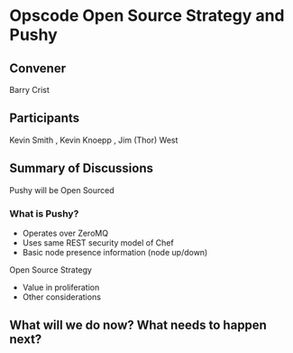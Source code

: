 Opscode Open Source Strategy and Pushy
=============

## Convener
Barry Crist

## Participants
Kevin Smith
, Kevin Knoepp
, Jim (Thor) West

## Summary of Discussions

Pushy will be Open Sourced

### What is Pushy?
* Operates over ZeroMQ
* Uses same REST security model of Chef
* Basic node presence information (node up/down)

Open Source Strategy

* Value in proliferation
* Other considerations

## What will we do now?  What needs to happen next?


